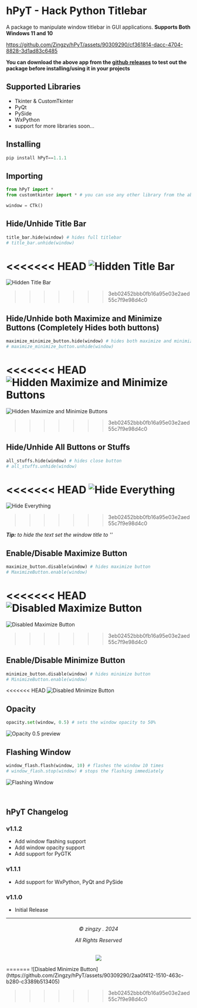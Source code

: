 # hPyT - Hack Python Titlebar

A package to manipulate window titlebar in GUI applications.
**Supports Both Windows 11 and 10**

https://github.com/Zingzy/hPyT/assets/90309290/cf361814-dacc-4704-8828-3d1ad83c6485

**You can download the above app from the [github releases](https://github.com/Zingzy/hPyT/releases) to test out the package before installing/using it in your projects**

## Supported Libraries

- Tkinter & CustomTkinter
- PyQt
- PySide
- WxPython
- support for more libraries soon...

## Installing

```powershell
pip install hPyT==1.1.1
```

## Importing

```python
from hPyT import *
from customtkinter import * # you can use any other library from the above mentioned list

window = CTk()
```

## Hide/Unhide Title Bar

```python
title_bar.hide(window) # hides full titlebar
# title_bar.unhide(window)
```

<<<<<<< HEAD
![Hidden Title Bar](https://raw.githubusercontent.com/zingzy/hPyT/main/assets/titlebar.png)
=======
![Hidden Title Bar](https://github.com/Zingzy/hPyT/assets/90309290/c7d44243-e5d7-4b84-9872-40b4ea1d562c)
>>>>>>> 3eb02452bbb0fb16a95e03e2aed55c7f9e98d4c0


## Hide/Unhide both Maximize and Minimize Buttons (Completely Hides both buttons)

```python
maximize_minimize_button.hide(window) # hides both maximize and minimize button
# maximize_minimize_button.unhide(window)
```

<<<<<<< HEAD
![Hidden Maximize and Minimize Buttons](https://raw.githubusercontent.com/zingzy/hPyT/main/assets/maximize_minimize.png)
=======
![Hidden Maximize and Minimize Buttons](https://github.com/Zingzy/hPyT/assets/90309290/adb56ede-7362-4972-83ac-9b07e85b6ba9)
>>>>>>> 3eb02452bbb0fb16a95e03e2aed55c7f9e98d4c0

## Hide/Unhide All Buttons or Stuffs

```python
all_stuffs.hide(window) # hides close button
# all_stuffs.unhide(window)
```

<<<<<<< HEAD
![Hide Everything](https://raw.githubusercontent.com/zingzy/hPyT/main/assets/all_stuffs.png)
=======
![Hide Everything](https://github.com/Zingzy/hPyT/assets/90309290/9cf14a6d-e432-4610-a90b-3d9918a9a925)
>>>>>>> 3eb02452bbb0fb16a95e03e2aed55c7f9e98d4c0

_**Tip:** to hide the text set the window title to ''_

## Enable/Disable Maximize Button

```python
maximize_button.disable(window) # hides maximize button
# MaximizeButton.enable(window)
```

<<<<<<< HEAD
![Disabled Maximize Button](https://raw.githubusercontent.com/zingzy/hPyT/main/assets/maximize.png)
=======
![Disabled Maximize Button](https://github.com/Zingzy/hPyT/assets/90309290/f61fae95-2514-42fd-b765-ec2935ca576d)
>>>>>>> 3eb02452bbb0fb16a95e03e2aed55c7f9e98d4c0

## Enable/Disable Minimize Button

```python
minimize_button.disable(window) # hides minimize button
# MinimizeButton.enable(window)
```

<<<<<<< HEAD
![Disabled Minimize Button](https://raw.githubusercontent.com/zingzy/hPyT/main/assets/minimize.png)


## Opacity

```python
opacity.set(window, 0.5) # sets the window opacity to 50%
```

![Opacity 0.5 preview](https://raw.githubusercontent.com/zingzy/hPyT/main/assets/opacity.png)


## Flashing Window

```python
window_flash.flash(window, 10) # flashes the window 10 times
# window_flash.stop(window) # stops the flashing immediately
```

![Flashing Window](https://raw.githubusercontent.com/zingzy/hPyT/main/assets/flashing.gif)

<br>

## hPyT Changelog

### v1.1.2

- Add window flashing support
- Add window opacity support
- Add support for PyGTK

### v1.1.1

- Add support for WxPython, PyQt and PySide

### v1.1.0

- Initial Release

---

<h6 align="center">
© zingzy . 2024

All Rights Reserved</h6>

<p align="center">
	<a href="https://github.com/zingzy/hPyT/blob/master/LICENSE"><img src="https://img.shields.io/static/v1.svg?style=for-the-badge&label=License&message=MIT&logoColor=d9e0ee&colorA=363a4f&colorB=b7bdf8"/></a>
</p>
=======
![Disabled Minimize Button](https://github.com/Zingzy/hPyT/assets/90309290/2aa0f412-1510-463c-b280-c3389b513405)

>>>>>>> 3eb02452bbb0fb16a95e03e2aed55c7f9e98d4c0
